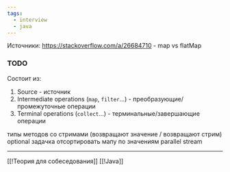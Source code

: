 ```yaml
---
tags:
  - interview
  - java
---
```

Источники:
https://stackoverflow.com/a/26684710 - map vs flatMap

### TODO

Состоит из:
1. Source - источник
2. Intermediate operations (`map`, `filter`...) - преобразующие/промежуточные операции
3. Terminal operations (`collect`...) - терминальные/завершающие операции

типы методов со стримами (возвращают значение / возвращают стрим)
optional
задачка отсортировать мапу по значениям
parallel stream

---

[[!Теория для собеседования]]
[[!Java]]